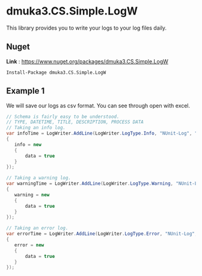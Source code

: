 # dmuka3.CS.Simple.LogW
 
 This library provides you to write your logs to your log files daily.
 
 ## Nuget
 **Link** : https://www.nuget.org/packages/dmuka3.CS.Simple.LogW
 ```nuget
 Install-Package dmuka3.CS.Simple.LogW
 ```
 
 ## Example 1
 
  We will save our logs as csv format. You can see through open with excel.
 
 ```csharp
 // Schema is fairly easy to be understood.
 // TYPE, DATETIME, TITLE, DESCRIPTION, PROCESS DATA
 // Taking an info log.
var infoTime = LogWriter.AddLine(LogWriter.LogType.Info, "NUnit-Log", "This is a info log.", new
{
    info = new
    {
        data = true
    }
});

 // Taking a warning log.
var warningTime = LogWriter.AddLine(LogWriter.LogType.Warning, "NUnit-Log", "This is a warning log.", new
{
    warning = new
    {
        data = true
    }
});

 // Taking an error log.
var errorTime = LogWriter.AddLine(LogWriter.LogType.Error, "NUnit-Log", "This is a error log.", new
{
    error = new
    {
        data = true
    }
});
 ```
